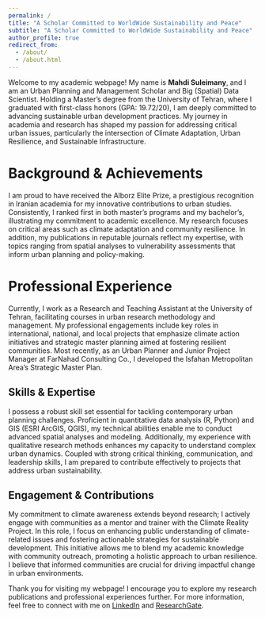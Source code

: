 ```yaml
---
permalink: /
title: "A Scholar Committed to WorldWide Sustainability and Peace"
subtitle: "A Scholar Committed to WorldWide Sustainability and Peace"
author_profile: true
redirect_from: 
  - /about/
  - /about.html
---
```


Welcome to my academic webpage! My name is **Mahdi Suleimany**, and I am an Urban Planning and Management Scholar and Big (Spatial) Data Scientist. Holding a Master’s degree from the University of Tehran, where I graduated with first-class honors (GPA: 19.72/20), I am deeply committed to advancing sustainable urban development practices. My journey in academia and research has shaped my passion for addressing critical urban issues, particularly the intersection of Climate Adaptation, Urban Resilience, and Sustainable Infrastructure.

Background & Achievements
======
I am proud to have received the Alborz Elite Prize, a prestigious recognition in Iranian academia for my innovative contributions to urban studies. Consistently, I ranked first in both master’s programs and my bachelor’s, illustrating my commitment to academic excellence. My research focuses on critical areas such as climate adaptation and community resilience. In addition, my publications in reputable journals reflect my expertise, with topics ranging from spatial analyses to vulnerability assessments that inform urban planning and policy-making.

Professional Experience
======
Currently, I work as a Research and Teaching Assistant at the University of Tehran, facilitating courses in urban research methodology and management. My professional engagements include key roles in international, national, and local projects that emphasize climate action initiatives and strategic master planning aimed at fostering resilient communities. Most recently, as an Urban Planner and Junior Project Manager at FarNahad Consulting Co., I developed the Isfahan Metropolitan Area’s Strategic Master Plan. 

Skills & Expertise
------
I possess a robust skill set essential for tackling contemporary urban planning challenges. Proficient in quantitative data analysis (R, Python) and GIS (ESRI ArcGIS, QGIS), my technical abilities enable me to conduct advanced spatial analyses and modeling. Additionally, my experience with qualitative research methods enhances my capacity to understand complex urban dynamics. Coupled with strong critical thinking, communication, and leadership skills, I am prepared to contribute effectively to projects that address urban sustainability. 

Engagement & Contributions
------
My commitment to climate awareness extends beyond research; I actively engage with communities as a mentor and trainer with the Climate Reality Project. In this role, I focus on enhancing public understanding of climate-related issues and fostering actionable strategies for sustainable development. This initiative allows me to blend my academic knowledge with community outreach, promoting a holistic approach to urban resilience. I believe that informed communities are crucial for driving impactful change in urban environments.

Thank you for visiting my webpage! I encourage you to explore my research publications and professional experiences further. For more information, feel free to connect with me on [LinkedIn](https://www.linkedin.com/in/mahdi-suleimany/) and [ResearchGate](https://www.researchgate.net/profile/Mahdi-Suleimany?ev=prf_overview).

